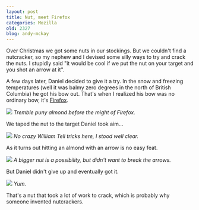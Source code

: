 ```yaml
---
layout: post
title: Nut, meet Firefox
categories: Mozilla
old: 2327
blog: andy-mckay
---
```

<p>Over Christmas we got some nuts in our stockings. But we couldn't find a nutcracker, so my nephew and I devised some silly ways to try and crack the nuts. I stupidly said "it would be cool if we put the nut on your target and you shot an arrow at it".</p>
<p>A few days later, Daniel decided to give it a try. In the snow and freezing temperatures (well it was balmy zero degrees in the north of British Columbia) he got his bow out. That's when I realized his bow was no ordinary bow, it's <a href="#firefox">Firefox</a>.</p>
<img src="http://farm8.staticflickr.com/7164/6615932573_c7bdedf81d_z.jpg">
<cite>Tremble puny almond before the might of Firefox.</cite>
<p>We taped the nut to the target Daniel took aim...</p>
<img src="http://farm8.staticflickr.com/7015/6615910533_c16f5f88cb_z.jpg">
<cite>No crazy William Tell tricks here, I stood well clear.</cite>
<p>As it turns out hitting an almond with an arrow is no easy feat.</p>
<img src="http://farm8.staticflickr.com/7173/6615911957_d8c45a3caa_z.jpg">
<cite>A bigger nut is a possibility, but didn't want to break the arrows.</cite>
<p>But Daniel didn't give up and eventually got it.</p>
<img src="http://farm8.staticflickr.com/7026/6615913069_4eda7dfc70_z.jpg">
<cite>Yum.</cite>
<p>That's a nut that took a lot of work to crack, which is probably why someone invented nutcrackers.</p>